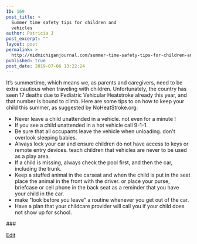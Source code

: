 ```yaml
---
ID: 169
post_title: >
  Summer time safety tips for children and
  vehicles
author: Patricia J
post_excerpt: ""
layout: post
permalink: >
  http://midmichiganjournal.com/summer-time-safety-tips-for-children-and-vehicles
published: true
post_date: 2019-07-06 13:22:24
---
```

It’s summertime, which means we, as parents and caregivers, need to be extra cautious when traveling with children. Unfortunately, the country has seen 17 deaths due to Pediatric Vehicular Heatstroke already this year, and that number is bound to climb. Here are some tips to on how to keep your child this summer, as suggested by NoHeatStroke.org:
<ul>
 	<li>Never leave a child unattended in a vehicle. not even for a minute !</li>
 	<li>If you see a child unattended in a hot vehicle call 9-1-1.</li>
 	<li>Be sure that all occupants leave the vehicle when unloading. don't overlook sleeping babies.</li>
 	<li>Always lock your car and ensure children do not have access to keys or remote entry devices. teach children that vehicles are never to be used as a play area.</li>
 	<li>If a child is missing, always check the pool first, and then the car, including the trunk.</li>
 	<li>Keep a stuffed animal in the carseat and when the child is put in the seat place the animal in the front with the driver. or place your purse, briefcase or cell phone in the back seat as a reminder that you have your child in the car.</li>
 	<li>make "look before you leave" a routine whenever you get out of the car.</li>
 	<li>Have a plan that your childcare provider will call you if your child does not show up for school.</li>
</ul>
###

<a href="https://docs.google.com/document/d/1qowSoDQ-z1LockS1FzuJhZQva6Odjq44nKzra3C1crA/edit?usp=sharing">Edit</a>